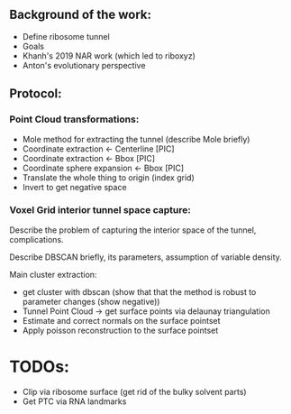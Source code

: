 ## Background of the work:

- Define ribosome tunnel
- Goals
- Khanh's 2019 NAR work (which led to riboxyz)
- Anton's evolutionary perspective

## Protocol:

### Point Cloud transformations:

- Mole method for extracting the tunnel (describe Mole briefly)
- Coordinate extraction <- Centerline [PIC]
- Coordinate extraction <- Bbox [PIC]
- Coordinate sphere expansion <- Bbox [PIC]
- Translate the whole thing to origin (index grid)
- Invert to get negative space

### Voxel Grid interior tunnel space capture:

Describe the problem of capturing the interior space of the tunnel, complications.

Describe DBSCAN briefly, its parameters, assumption of variable density.

Main cluster extraction:
- get cluster with dbscan
    (show that that the method is robust to parameter changes (show negative))
- Tunnel Point Cloud -> get surface points via delaunay triangulation
- Estimate and correct normals on the surface pointset
- Apply poisson reconstruction to the surface pointset


# TODOs:

- Clip via ribosome surface (get rid of the bulky solvent parts)
- Get PTC via RNA landmarks


